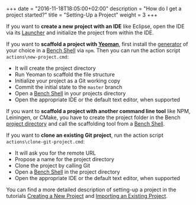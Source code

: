 +++
date = "2016-11-18T18:05:00+02:00"
description = "How do I get a project started?"
title = "Setting-Up a Project"
weight = 3
+++

[Launcher]: /guide/launcher
[Bench Shell]: /guide/shell
[Yeoman]: https://yeoman.io
[Generator]: http://yeoman.io/generators/
[Project Directory]: /ref/file-structure/#projects-dir
[Creating a New Project]: /tutorial/project-new/
[Importing an Existing Project]: /tutorial/project-import/

If you want to **create a new project with an IDE** like Eclipse,
open the IDE via its [Launcher][] and initialize the project
from within the IDE.

If you want to **scaffold a project with [Yeoman][]**,
first install the [generator][] of your choice in a [Bench Shell][] via `npm`.
Then you can run the action script `actions\new-project.cmd`:

* It will create the project directory
* Run Yeoman to scaffold the file structure
* Initialize your project as a Git working copy
* Commit the initial state to the `master` branch
* Open a [Bench Shell][] in your projects directory
* Open the appropriate IDE or the default text editor, when supported

If you want to **scaffold a project with another command line tool**
like NPM, Leiningen, or CMake,
you have to create the project folder in the Bench [project directory][]
and call the scaffolding tool from a [Bench Shell][].

If you want to **clone an existing Git project**,
run the action script `actions\clone-git-project.cmd`:

* It will ask you for the remote URL
* Propose a name for the project directory
* Clone the project by calling Git
* Open a [Bench Shell][] in the project directory
* Open the appropriate IDE or the default text editor, when supported

You can find a more detailed description of setting-up a project in the tutorials
[Creating a New Project][] and [Importing an Existing Project][].
